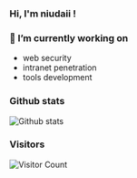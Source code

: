 ### Hi, I'm niudaii !
<h3> 🔭 I’m currently working on </h3>

- web security
- intranet penetration
- tools development

### Github stats
<img src="https://github-readme-stats.vercel.app/api?username=niudaii&show_icons=true&include_all_commits=true&count_private=false&layout=compact&hide=prs&theme=cobalt" alt="Github stats"/>

### Visitors
![Visitor Count](https://profile-counter.glitch.me/niudaii/count.svg)
